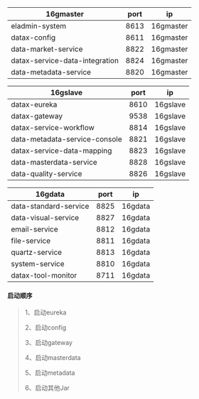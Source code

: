 | 16gmaster                      | port | ip             |
|--------------------------------| ---- | -------------- |
| eladmin-system                 | 8613 | 16gmaster  |
| datax-config                   | 8611 | 16gmaster  |
| data-market-service      | 8822 | 16gmaster  |
| datax-service-data-integration | 8824 | 16gmaster  |
| data-metadata-service    | 8820 | 16gmaster  |

| 16gslave                      | port | ip             |
|-------------------------------| ---- | -------------- |
| datax-eureka                  | 8610 | 16gslave    |
| datax-gateway                 | 9538 | 16gslave    |
| datax-service-workflow        | 8814 | 16gslave    |
| data-metadata-service-console    | 8821 | 16gslave    |
| datax-service-data-mapping    | 8823 | 16gslave    |
| data-masterdata-service | 8828 | 16gslave    |
| data-quality-service    | 8826 | 16gslave    |

| 16gdata               | port | ip             |
|-----------------------| ---- | -------------- |
| data-standard-service | 8825 | 16gdata |
| data-visual-service   | 8827 | 16gdata |
| email-service         | 8812 | 16gdata |
| file-service          | 8811 | 16gdata |
| quartz-service        | 8813 | 16gdata |
| system-service        | 8810 | 16gdata |
| datax-tool-monitor    | 8711 | 16gdata |


#### 启动顺序

> 1、启动eureka
> 
> 2、启动config
>
> 3、启动gateway
>
> 4、启动masterdata
>
> 5、启动metadata
>
> 6、启动其他Jar
